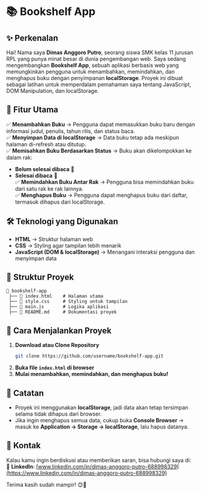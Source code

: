 # 📚 Bookshelf App

## ✨ Perkenalan

Hai! Nama saya **Dimas Anggoro Putro**, seorang siswa SMK kelas 11 jurusan RPL yang punya minat besar di dunia pengembangan web. Saya sedang mengembangkan **Bookshelf App**, sebuah aplikasi berbasis web yang memungkinkan pengguna untuk menambahkan, memindahkan, dan menghapus buku dengan penyimpanan **localStorage**. Proyek ini dibuat sebagai latihan untuk memperdalam pemahaman saya tentang JavaScript, DOM Manipulation, dan localStorage.

## 📝 Fitur Utama

✅ **Menambahkan Buku** → Pengguna dapat memasukkan buku baru dengan informasi judul, penulis, tahun rilis, dan status baca.  
✅ **Menyimpan Data di localStorage** → Data buku tetap ada meskipun halaman di-refresh atau ditutup.  
✅ **Memisahkan Buku Berdasarkan Status** → Buku akan dikelompokkan ke dalam rak:

- **Belum selesai dibaca** 📖
- **Selesai dibaca** 📖          
  ✅ **Memindahkan Buku Antar Rak** → Pengguna bisa memindahkan buku dari satu rak ke rak lainnya.  
  ✅ **Menghapus Buku** → Pengguna dapat menghapus buku dari daftar, termasuk dihapus dari localStorage.

## 🛠️ Teknologi yang Digunakan

- **HTML** → Struktur halaman web
- **CSS** → Styling agar tampilan lebih menarik
- **JavaScript (DOM & localStorage)** → Menangani interaksi pengguna dan menyimpan data

## 📂 Struktur Proyek

```
📂 bookshelf-app
 ├── 📄 index.html    # Halaman utama
 ├── 📄 style.css     # Styling untuk tampilan
 ├── 📄 main.js       # Logika aplikasi
 ├── 📄 README.md     # Dokumentasi proyek
```

## 🚀 Cara Menjalankan Proyek

1. **Download atau Clone Repository**
   ```sh
   git clone https://github.com/username/bookshelf-app.git
   ```
2. **Buka file `index.html` di browser**
3. **Mulai menambahkan, memindahkan, dan menghapus buku!**

## 📌 Catatan

- Proyek ini menggunakan **localStorage**, jadi data akan tetap tersimpan selama tidak dihapus dari browser.
- Jika ingin menghapus semua data, cukup buka **Console Browser** → masuk ke **Application → Storage → localStorage**, lalu hapus datanya.

## 📩 Kontak

Kalau kamu ingin berdiskusi atau memberikan saran, bisa hubungi saya di:  
🔗 **LinkedIn**: [www.linkedin.com/in/dimas-anggoro-putro-688998329](https://www.linkedin.com/in/dimas-anggoro-putro-688998329)

Terima kasih sudah mampir! 😊🚀
